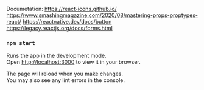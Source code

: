 Documetation:
https://react-icons.github.io/
https://www.smashingmagazine.com/2020/08/mastering-props-proptypes-react/
https://reactnative.dev/docs/button
https://legacy.reactjs.org/docs/forms.html

### `npm start`

Runs the app in the development mode.\
Open [http://localhost:3000](http://localhost:3000) to view it in your browser.

The page will reload when you make changes.\
You may also see any lint errors in the console.


